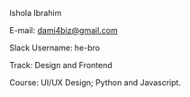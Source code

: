 Ishola Ibrahim

E-mail: dami4biz@gmail.com

Slack Username: he-bro

Track: Design and Frontend

Course: UI/UX Design; Python and Javascript.
